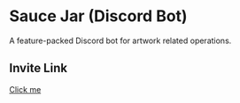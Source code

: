 # Sauce Jar (Discord Bot)

A feature-packed Discord bot for artwork related operations.

## Invite Link

[Click me](https://discord.com/oauth2/authorize?client_id=971780215602839562&scope=applications.commands+bot&permissions=275414837312)
